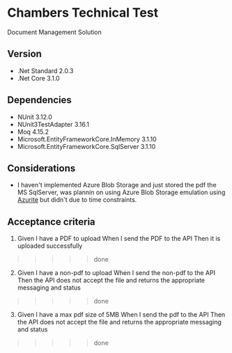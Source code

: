 # Chambers Technical Test

Document Management Solution

## Version
* .Net Standard 2.0.3
* .Net Core 3.1.0

## Dependencies
* NUnit 3.12.0
* NUnit3TestAdapter 3.16.1
* Moq 4.15.2
* Microsoft.EntityFrameworkCore.InMemory 3.1.10
* Microsoft.EntityFrameworkCore.SqlServer 3.1.10


## Considerations
* I haven't implemented Azure Blob Storage and just stored the pdf the MS SqlServer, was plannin on using Azure Blob Storage emulation using [Azurite](https://docs.microsoft.com/en-us/azure/storage/common/storage-use-azurite) but didn't due to time constraints. 


## Acceptance criteria

1. Given I have a PDF to upload
When I send the PDF to the API
Then it is uploaded successfully
>>>>> done
 
2. Given I have a non-pdf to upload
When I send the non-pdf to the API
Then the API does not accept the file and returns the appropriate messaging and status
>>>>> done
 
3. Given I have a max pdf size of 5MB
When I send the pdf to the API
Then the API does not accept the file and returns the appropriate messaging and status
>>>>> done



